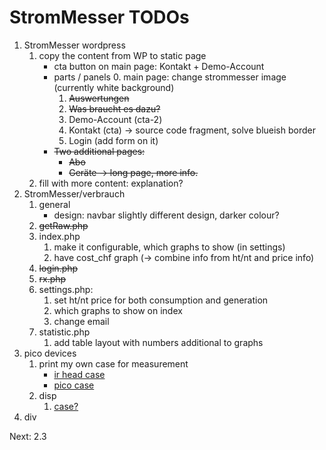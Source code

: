 # StromMesser TODOs

1. StromMesser wordpress
   1. copy the content from WP to static page
      * cta button on main page: Kontakt + Demo-Account
      * parts / panels
         0. main page: change strommesser image (currently white background)
         1. ~~Auswertungen~~
         2. ~~Was braucht es dazu?~~
         3. Demo-Account (cta-2)
         4. Kontakt (cta) -> source code fragment, solve blueish border
         5. Login (add form on it)
      * ~~Two additional pages:~~
         * ~~Abo~~
         * ~~Geräte -> long page, more info.~~
   1. fill with more content: explanation?
2. StromMesser/verbrauch
   1. general
      * design: navbar slightly different design, darker colour?
   2. ~~getRaw.php~~
   3. index.php
      1. make it configurable, which graphs to show (in settings)
      1. have cost_chf graph (-> combine info from ht/nt and price info)
   4. ~~login.php~~
   5. ~~rx.php~~
   6. settings.php:
      1. set ht/nt price for both consumption and generation 
      1. which graphs to show on index
      1. change email
   7. statistic.php
      1. add table layout with numbers additional to graphs
3. pico devices   
   1. print my own case for measurement
      * [ir head case][irHeadCase]
      * [pico case][picoCase]
   1. disp
      1. [case?][displayCase]
4. div


Next: 2.3 


[displayCase]: https://www.thingiverse.com/thing:4767008
[irHeadCase]: https://www.thingiverse.com/thing:3378332
[picoCase]: [https://www.thingiverse.com/thing:4895274]
